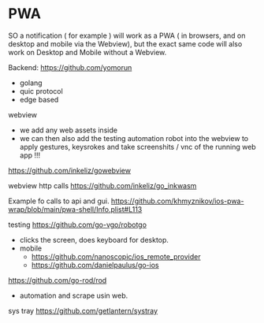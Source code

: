 # PWA


SO a notification ( for example ) will work as a PWA ( in browsers, and on desktop and mobile via the Webview), but the exact same code will also work on Desktop and Mobile without a Webview.

Backend: https://github.com/yomorun
- golang
- quic protocol
- edge based

webview
- we add any web assets inside
- we can then also add the testing automation robot into the webview to apply gestures, keysrokes and take screenshits / vnc of the running web app !!!


https://github.com/inkeliz/gowebview

webview http calls
https://github.com/inkeliz/go_inkwasm

Example fo calls to api and gui.
https://github.com/khmyznikov/ios-pwa-wrap/blob/main/pwa-shell/Info.plist#L113

testing
https://github.com/go-vgo/robotgo
- clicks the screen, does keyboard for desktop.
- mobile
    - https://github.com/nanoscopic/ios_remote_provider
    - https://github.com/danielpaulus/go-ios

https://github.com/go-rod/rod
- automation and scrape usin web.


sys tray
https://github.com/getlantern/systray
